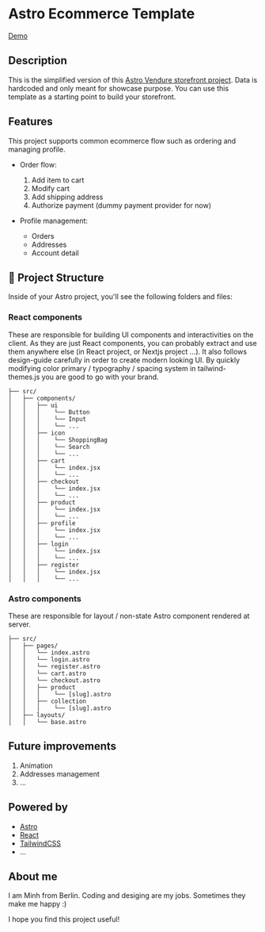 # Astro Ecommerce Template
[Demo](https://astro.minh.berlin)

## Description

This is the simplified version of this [Astro Vendure storefront project](https://github.com/turiguiliano88/astro-vendure-storefront).
Data is hardcoded and only meant for showcase purpose.
You can use this template as a starting point to build your storefront.

## Features

This project supports common ecommerce flow such as ordering and managing profile.

- Order flow:
  1. Add item to cart
  2. Modify cart
  3. Add shipping address
  4. Authorize payment (dummy payment provider for now)

- Profile management:
  - Orders
  - Addresses
  - Account detail

## 🚀 Project Structure

Inside of your Astro project, you'll see the following folders and files:

### React components

These are responsible for building UI components and interactivities on the client. As they are just React components, you can probably extract and use them anywhere else (in React project, or Nextjs project ...).
It also follows design-guide carefully in order to create modern looking UI. By quickly modifying color primary / typography / spacing system in tailwind-themes.js you are good to go with your brand.

```
├── src/
│   ├── components/
│   │   ├── ui
│   │   │    └── Button
│   │   │    └── Input
│   │   │    └── ...
│   │   ├── icon
│   │   │    └── ShoppingBag
│   │   │    └── Search
│   │   │    └── ...
│   │   ├── cart
│   │   │    └── index.jsx
│   │   │    └── ...
│   │   ├── checkout
│   │   │    └── index.jsx
│   │   │    └── ...
│   │   ├── product
│   │   │    └── index.jsx
│   │   │    └── ...
│   │   ├── profile
│   │   │    └── index.jsx
│   │   │    └── ...
│   │   ├── login
│   │   │    └── index.jsx
│   │   │    └── ...
│   │   ├── register
│   │   │    └── index.jsx
│   │   │    └── ...
```

### Astro components

These are responsible for layout / non-state Astro component rendered at server.

```
├── src/
│   ├── pages/
│   │   └── index.astro
│   │   └── login.astro
│   │   └── register.astro
│   │   └── cart.astro
│   │   └── checkout.astro
│   │   ├── product
│   │   │    └── [slug].astro
│   │   ├── collection
│   │   │    └── [slug].astro
│   ├── layouts/
│   │   └── base.astro
```
## Future improvements

1. Animation
2. Addresses management
3. ...

## Powered by
- [Astro](https://astro.build)
- [React](https://reactjs.org)
- [TailwindCSS](https://tailwindcss.com)
- ...

## About me

I am Minh from Berlin. Coding and desiging are my jobs. Sometimes they make me happy :)

I hope you find this project useful!
